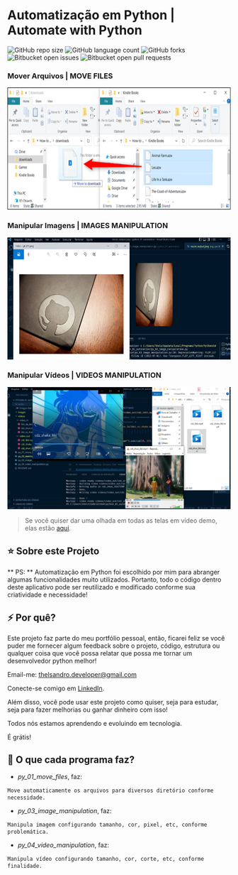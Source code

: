 # Automatização em Python | Automate with Python

![GitHub repo size](https://img.shields.io/github/repo-size/iuricode/README-template?style=for-the-badge)
![GitHub language count](https://img.shields.io/github/languages/count/iuricode/README-template?style=for-the-badge)
![GitHub forks](https://img.shields.io/github/forks/iuricode/README-template?style=for-the-badge)
![Bitbucket open issues](https://img.shields.io/bitbucket/issues/iuricode/README-template?style=for-the-badge)
![Bitbucket open pull requests](https://img.shields.io/bitbucket/pr-raw/iuricode/README-template?style=for-the-badge)


### Mover Arquivos | MOVE FILES

<a><img height="275" src="https://github.com/thelsandroantunes/python_01_automation/blob/main/images/img_01.jpg" alt="img-py-01"></a>

### Manipular Imagens | IMAGES MANIPULATION

<a><img height="275" src="https://github.com/thelsandroantunes/python_01_automation/blob/main/images/img_03.jpg" alt="img-py-03"></a>

### Manipular Vídeos | VIDEOS MANIPULATION

<a><img height="275" src="https://github.com/thelsandroantunes/python_01_automation/blob/main/images/img_04.jpg" alt="img-py-04"></a>

> Se você quiser dar uma olhada em todas as telas em vídeo demo, elas estão [aqui](https://www.youtube.com/watch?v=M4OoAPR9jRU&list=PLb2uO7B2kUQBVf7qFfTZgWDyNGa0ifSEz).

## ⭐ Sobre este Projeto

** PS: ** Automatização em Python foi escolhido por mim para abranger algumas funcionalidades muito utilizados. Portanto, todo o código dentro deste aplicativo pode ser reutilizado e modificado conforme sua criatividade e necessidade!

## ⚡ Por quê?

Este projeto faz parte do meu portfólio pessoal, então, ficarei feliz se você puder me fornecer algum feedback sobre o projeto, código, estrutura ou qualquer coisa que você possa relatar que possa me tornar um desenvolvedor python melhor!

Email-me: thelsandro.developer@gmail.com

Conecte-se comigo em [LinkedIn](https://www.linkedin.com/in/thelsandro-developer/).

Além disso, você pode usar este projeto como quiser, seja para estudar, seja para fazer melhorias ou ganhar dinheiro com isso!

Todos nós estamos aprendendo e evoluindo em tecnologia.

É grátis!

## 🚀 O que cada programa faz?

- *py_01_move_files*, faz:

```
Move automaticamente os arquivos para diversos diretório conforme necessidade.

```
- *py_03_image_manipulation*, faz:

```
Manipula imagem configurando tamanho, cor, pixel, etc, conforme problemática.

```
- *py_04_video_manipulation*, faz:

```
Manipula vídeo configurando tamanho, cor, corte, etc, conforme finalidade.

```

